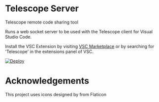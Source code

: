 # Telescope Server
Telescope remote code sharing tool

Runs a web socket server to be used with the Telescope client for Visual Studio Code.

Install the VSC Extension by visiting [VSC Marketplace](https://marketplace.visualstudio.com/items?itemName=anerrantprogrammer.telescope) or by searching for 'Telescope' in the extensions panel of VSC.


[![Deploy](https://www.herokucdn.com/deploy/button.svg)](https://heroku.com/deploy)


# Acknowledgements

This project uses icons designed by from Flaticon
